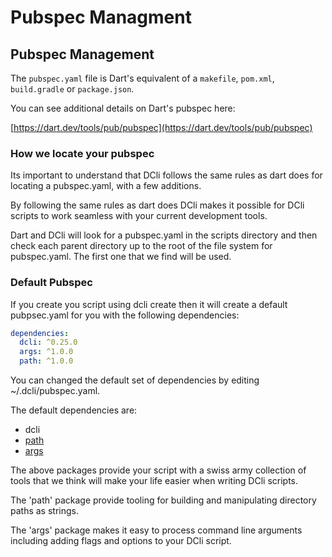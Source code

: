 # Pubspec Managment

## Pubspec Management

The `pubspec.yaml` file is Dart's equivalent of a `makefile`, `pom.xml`, `build.gradle` or `package.json`.

You can see additional details on Dart's pubspec here:

[https://dart.dev/tools/pub/pubspec](https://dart.dev/tools/pub/pubspec)

### How we locate your pubspec

Its important to understand that DCli follows the same rules as dart does for locating a pubspec.yaml, with a few additions.

By following the same rules as dart does DCli makes it possible for DCli scripts to work seamless with your current development tools.

Dart and DCli will look for a pubspec.yaml in the scripts directory and then check each parent directory up to the root of the file system for pubspec.yaml. The first one that we find will be used.

### Default Pubspec

If you create you script using dcli create then it will create a default pubpsec.yaml for you with the following dependencies:

```yaml
dependencies:
  dcli: ^0.25.0
  args: ^1.0.0
  path: ^1.0.0
```

You can changed the default set of dependencies by editing ~/.dcli/pubspec.yaml.

The default dependencies are:

* dcli
* [path](https://pub.dev/packages/path)
* [args](https://pub.dev/packages/args)

The above packages provide your script with a swiss army collection of tools that we think will make your life easier when writing DCli scripts.

The 'path' package provide tooling for building and manipulating directory paths as strings.

The 'args' package makes it easy to process command line arguments including adding flags and options to your DCli script.

